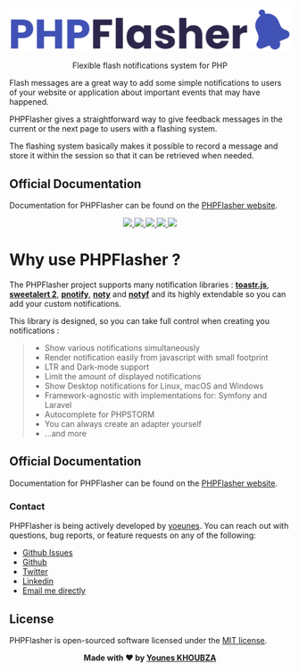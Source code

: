<p align="center">
    <picture>
      <source media="(prefers-color-scheme: dark)" srcset="https://raw.githubusercontent.com/php-flasher/art/main/php-flasher-logo-dark.svg">
      <img  width="600" src="https://raw.githubusercontent.com/php-flasher/art/main/php-flasher-logo.svg" alt="PHPFlasher Logo">
    </picture>
</p>

<p align="center">Flexible flash notifications system for PHP</p>

Flash messages are a great way to add some simple notifications to users of your website or application about important events that may have happened.

PHPFlasher gives a straightforward way to give feedback messages in the current or the next page to users with a flashing system.

The flashing system basically makes it possible to record a message and store it within the session so that it can be retrieved when needed.


## Official Documentation

Documentation for PHPFlasher can be found on the [PHPFlasher website](https://php-flasher.io).

<p align="center">
    <a href="https://github.com/php-flasher/flasher">
        <img src="https://img.shields.io/badge/source-php--flasher/flasher-blue.svg?style=flat-square">
    </a>
    <a href="https://github.com/php-flasher/flasher/releases">
        <img src="https://img.shields.io/github/tag/php-flasher/flasher.svg">
    </a>
    <a href="https://github.com/php-flasher/flasher/blob/master/LICENSE">
        <img src="https://img.shields.io/badge/license-MIT-brightgreen.svg">
    </a>
    <a href="https://packagist.org/packages/php-flasher/flasher">
        <img src="https://img.shields.io/packagist/dt/php-flasher/flasher.svg">
    </a>
    <a href="https://packagist.org/packages/php-flasher/flasher">
        <img src="https://img.shields.io/packagist/php-v/php-flasher/flasher.svg?style=flat-square">
    </a>
</p>

# Why use PHPFlasher ?

The PHPFlasher project supports many notification libraries : [__toastr.js__](https://php-flasher.io/docs/adapter/toastr/), [__sweetalert 2__](https://php-flasher.io/docs/adapter/sweetalert/), [__pnotify__](https://php-flasher.io/docs/adapter/pnotify/), [__noty__](https://php-flasher.io/docs/adapter/noty/) and [__notyf__](https://php-flasher.io/docs/adapter/notyf/)
and its highly extendable so you can add your custom notifications.

This library is designed, so you can take full control when creating you notifications :

> * Show various notifications simultaneously
> * Render notification easily from javascript with small footprint
> * LTR and Dark-mode support
> * Limit the amount of displayed notifications
> * Show Desktop notifications for Linux, macOS and Windows
> * Framework-agnostic with implementations for: Symfony and Laravel
> * Autocomplete for PHPSTORM
> *  You can always create an adapter yourself
> * ...and more


## Official Documentation

Documentation for PHPFlasher can be found on the [PHPFlasher website](https://php-flasher.io).

### Contact

PHPFlasher is being actively developed by <a href="https://github.com/yoeunes">yoeunes</a>. You can reach out with questions, bug reports, or feature requests 
on any of the following:

- [Github Issues](https://github.com/php-flasher/flasher/issues) 
- [Github](https://github.com/yoeunes)
- [Twitter](https://twitter.com/yoeunes)
- [Linkedin](https://www.linkedin.com/in/younes-khoubza/)
- [Email me directly](mailto:younes.khoubza@gmail.com)

## License

PHPFlasher is open-sourced software licensed under the [MIT license](https://opensource.org/licenses/MIT).

<p align="center"> <b>Made with ❤️ by <a href="https://www.linkedin.com/in/younes-khoubza/">Younes KHOUBZA</a> <b> </p>
